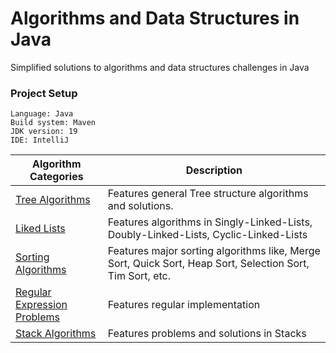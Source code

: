 # Algorithms and Data Structures in Java
Simplified solutions to algorithms and data structures challenges in Java

### Project Setup
    Language: Java
    Build system: Maven
    JDK version: 19
    IDE: IntelliJ

| Algorithm Categories                                                                                                                          | Description                                                                                               |
|-----------------------------------------------------------------------------------------------------------------------------------------------|-----------------------------------------------------------------------------------------------------------|
| [Tree Algorithms](https://github.com/Austinuc/Algorithms-and-Data-Structures-in-Java/tree/main/src/main/java/BST)                             | Features general Tree structure algorithms and solutions.                                                 |
| [Liked Lists](https://github.com/Austinuc/Algorithms-and-Data-Structures-in-Java/tree/main/src/main/java/Linked_Lists_Algorithms)             | Features algorithms in Singly-Linked-Lists, Doubly-Linked-Lists, Cyclic-Linked-Lists                      |
| [Sorting Algorithms](https://github.com/Austinuc/Algorithms-and-Data-Structures-in-Java/tree/main/src/main/java/Sorting_Algorithms)           | Features major sorting algorithms like, Merge Sort, Quick Sort, Heap Sort, Selection Sort, Tim Sort, etc. |
| [Regular Expression Problems](https://github.com/Austinuc/Algorithms-and-Data-Structures-in-Java/tree/main/src/main/java/Regular_Expressions) | Features regular implementation                                                                           |
| [Stack Algorithms](https://github.com/Austinuc/Algorithms-and-Data-Structures-in-Java/tree/main/src/main/java/Stack)                          | Features problems and solutions in Stacks                                                                 |